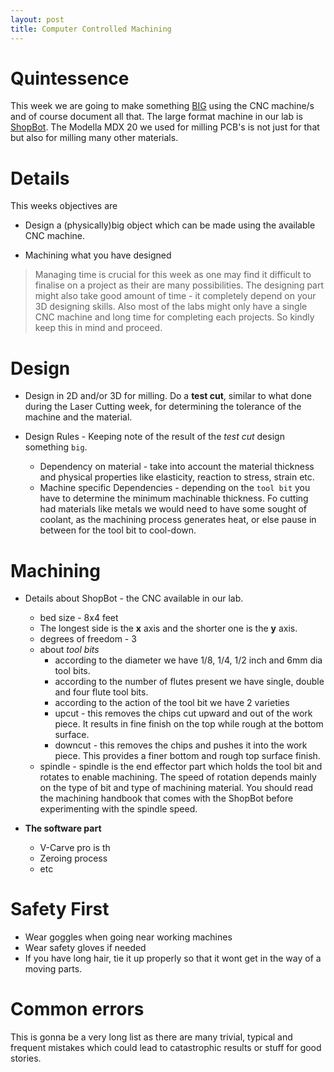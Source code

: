 ```yaml
---
layout: post
title: Computer Controlled Machining
---
```


Quintessence
===
This week we are going to make something [BIG](http://blog.ted.com/2008/07/15/digitally_fabbe/) using the CNC machine/s and of course document all that. The large format machine in our lab is [ShopBot](http://www.shopbottools.com/mProducts/prSalpha.htm). The Modella MDX 20 we used for milling PCB's is not just for that but also for milling many other materials.

Details
===

This weeks objectives are

+  Design a (physically)big object which can be made using the available CNC machine.

+ Machining what you have designed

> Managing time is crucial for this week as one may find it difficult to finalise on a project as their are many possibilities. The designing part might also take good amount of time - it completely depend on your 3D designing skills. Also most of the labs might only have a single CNC machine and long time for completing each projects. So kindly keep this in mind and proceed.

Design
===
- Design in 2D and/or 3D for milling. Do a **test cut**, similar to what done during the Laser Cutting week, for determining the tolerance of the machine and the material.
- Design Rules - Keeping note of the result of the *test cut* design something `big`.

  * Dependency on material - take into account the material thickness and physical properties like elasticity, reaction to stress, strain etc.
  * Machine specific Dependencies - depending on the `tool bit` you have to determine the minimum machinable thickness. Fo cutting had materials like metals we would need to have some sought of coolant, as the machining process generates heat, or else pause in between for the tool bit to cool-down.

Machining
===

- Details about ShopBot - the CNC available in our lab.

  * bed size - 8x4 feet
  * The longest side is the **x** axis and the shorter one is the **y** axis.
  * degrees of freedom - 3
  * about *tool bits*
    - according to the diameter we have 1/8, 1/4, 1/2 inch and 6mm dia tool bits.
    - according to the number of flutes present we have single, double and four flute tool bits.
    - according to the action of the tool bit we have 2 varieties
     * upcut - this removes the chips cut upward and out of the work piece. It results in fine finish on the top while rough at the bottom surface.
     * downcut - this removes the chips and pushes it into the work piece. This provides a finer bottom and rough top surface finish.
  * spindle - spindle is the end effector part which holds the tool bit and rotates to enable  machining. The speed of rotation depends mainly on the type of bit and type of machining material. You should read the machining handbook that comes with the ShopBot before experimenting with the spindle speed.

- **The software part**

  * V-Carve pro is th
  * Zeroing process
  * etc

Safety First
===

- Wear goggles when going near working machines
- Wear safety gloves if needed
- If you have long hair, tie it up properly so that it wont get in the way of a moving parts.

Common errors
===

This is gonna be a very long list as there are many trivial, typical and frequent mistakes which could lead to catastrophic results or stuff for good stories.
